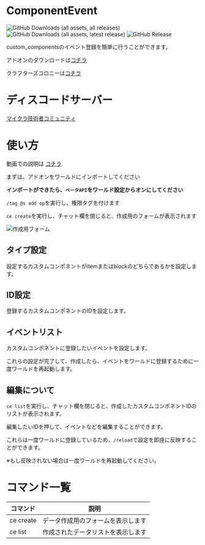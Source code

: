# ComponentEvent

![GitHub Downloads (all assets, all releases)](https://img.shields.io/github/downloads/Naru8521/ComponentEvent/total) ![GitHub Downloads (all assets, latest release)](https://img.shields.io/github/downloads/Naru8521/ComponentEvent/latest/total?color=green) ![GitHub Release](https://img.shields.io/github/v/release/Naru8521/ComponentEvent)

custom_componentsのイベント登録を簡単に行うことができます。

アドオンのダウンロードは[コチラ](https://github.com/Naru8521/ComponentEvent/releases)

クラフターズコロニーは[コチラ](https://minecraft-mcworld.com/93430/)

# ディスコードサーバー
[マイクラ技術者コミュニティ](https://discord.com/invite/ddtjSc6KJv)

# 使い方
動画での説明は [コチラ](https://www.youtube.com/watch?v=AedxQAFsXsc)

まずは、アドオンをワールドにインポートしてください

__インポートができたら、``ベータAPI``をワールド設定からオンにしてください__

``/tag @s add op``を実行し、権限タグを付けます

``ce create``を実行し、チャット欄を閉じると、作成用のフォームが表示されます

![作成用フォーム](https://github.com/user-attachments/assets/cfadeae2-c7d3-4cc3-99bc-abd1cd122da5)

## タイプ設定
設定するカスタムコンポネントがitemまたはblockのどちらであるかを設定します。

## ID設定
登録するカスタムコンポネントのIDを設定します。

## イベントリスト
カスタムコンポネントに登録したいイベントを設定します。

これらの設定が完了して、作成したら、イベントをワールドに登録するために一度ワールドを再起動します。

## 編集について
``ce list``を実行し、チャット欄を閉じると、作成したカスタムコンポネントIDのリストが表示されます。

編集したいIDを押して、イベントなどを編集することができます。

これらは一度ワールドに登録しているため、``/reload``で設定を即座に反映することができます。

※もし反映されない場合は一度ワールドを再起動してください。

# コマンド一覧
| コマンド  | 説明 |
| ------------- | ------------- |
| ce create  | データ作成用のフォームを表示します |
| ce list | 作成されたデータリストを表示します |
